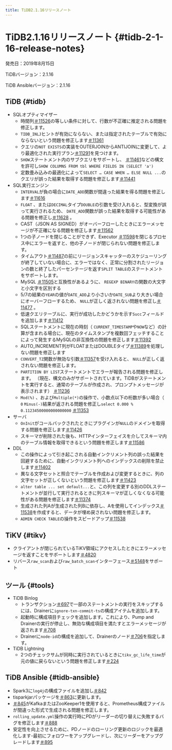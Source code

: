 ```yaml
---
title: TiDB2.1.16リリースノート
---
```


# TiDB2.1.16リリースノート {#tidb-2-1-16-release-notes}

発売日：2019年8月15日

TiDBバージョン：2.1.16

TiDB Ansibleバージョン：2.1.16

## TiDB {#tidb}

-   SQLオプティマイザー
    -   時間列[＃11526](https://github.com/pingcap/tidb/pull/11526)の等しい条件に対して、行数が不正確に推定される問題を修正します。
    -   `TIDB_INLJ`ヒントが有効にならない、または指定されたテーブルで有効にならないという問題を修正します[＃11361](https://github.com/pingcap/tidb/pull/11361)
    -   クエリの`NOT EXISTS`の実装をOUTERJOINからANTIJOINに変更して、より最適化された実行プラン[＃11291](https://github.com/pingcap/tidb/pull/11291)を見つけます。
    -   `SHOW`ステートメント内のサブクエリをサポートし、 [＃11461](https://github.com/pingcap/tidb/pull/11461)などの構文を許可し`SHOW COLUMNS FROM tbl WHERE FIELDS IN (SELECT 'a')`
    -   定数畳み込みの最適化によって`SELECT … CASE WHEN … ELSE NULL ...`のクエリが誤った結果を取得する問題を修正します[＃11441](https://github.com/pingcap/tidb/pull/11441)
-   SQL実行エンジン
    -   `INTERVAL`が負の場合に`DATE_ADD`関数が間違った結果を得る問題を修正します[＃11616](https://github.com/pingcap/tidb/pull/11616)
    -   `FLOAT` 、または`DECIMAL`タイプ`DOUBLE`の引数を受け入れると、型変換が誤って実行されるため、 `DATE_ADD`関数が誤った結果を取得する可能性がある問題を修正し[＃11628](https://github.com/pingcap/tidb/pull/11628) 。
    -   CAST（JSON AS SIGNED）がオーバーフローしたときにエラーメッセージが不正確になる問題を修正します[＃11562](https://github.com/pingcap/tidb/pull/11562)
    -   1つの子ノードを閉じることができず、Executor [＃11598](https://github.com/pingcap/tidb/pull/11598)を閉じるプロセス中にエラーを返すと、他の子ノードが閉じられない問題を修正します。
    -   タイムアウト[＃11487](https://github.com/pingcap/tidb/pull/11487)の前にリージョンスキャッターのスケジューリングが終了していない場合に、エラーではなく、正常に分割されたリージョンの数と終了したパーセンテージを返す`SPLIT TABLE`のステートメントをサポートします。
    -   MySQL [＃11505](https://github.com/pingcap/tidb/pull/11505)と互換性があるように、 `REGEXP BINARY`の関数の大文字と小文字を区別する
    -   5/7の結果の`YEAR`の値が`DATE_ADD`より小さいか`DATE_SUB`より大きい場合にオーバーフローするため、 `NULL`が正しく返されない問題を修正し[＃11477](https://github.com/pingcap/tidb/pull/11477) 。
    -   低速クエリテーブルに、実行が成功したかどうかを示す`Succ`フィールドを追加します[＃11412](https://github.com/pingcap/tidb/pull/11421)
    -   SQLステートメントに現在の時刻（ `CURRENT_TIMESTAMP`や`NOW`など）の計算が含まれる場合に、現在のタイムスタンプを複数回フェッチすることによって発生するMySQLの非互換性の問題を修正します[＃11392](https://github.com/pingcap/tidb/pull/11392)
    -   AUTO_INCREMENT列がFLOATまたはDOUBLEタイプ[＃11389](https://github.com/pingcap/tidb/pull/11389)を処理しない問題を修正します
    -   `CONVERT_TZ`関数が無効な引数[＃11357](https://github.com/pingcap/tidb/pull/11357)を受け入れると、 `NULL`が正しく返されない問題を修正します。
    -   `PARTITION BY LIST`ステートメントでエラーが報告される問題を修正します。 （現在、構文のみがサポートされています。TiDBがステートメントを実行すると、通常のテーブルが作成され、プロンプトメッセージが表示されます） [＃11236](https://github.com/pingcap/tidb/pull/11236)
    -   `Mod(%)` 、および`Multiple(*)`の操作で、小数点以下の桁数が多い場合（ `0` `Minus(-)`結果が返される問題を修正し`select 0.000 % 0.11234500000000000000` [＃11353](https://github.com/pingcap/tidb/pull/11353)
-   サーバ
    -   `OnInit`がコールバックされたときにプラグインが`NULL`のドメインを取得する問題を修正します[＃11426](https://github.com/pingcap/tidb/pull/11426)
    -   スキーマが削除された後も、HTTPインターフェイスを介してスキーマ内のテーブル情報を取得できるという問題を修正します[＃11586](https://github.com/pingcap/tidb/pull/11586)
-   DDL
    -   この操作によって引き起こされる自動インクリメント列の誤った結果を回避するために、自動インクリメント列へのインデックスの削除を禁止します[＃11402](https://github.com/pingcap/tidb/pull/11402)
    -   異なる文字セットと照合でテーブルを作成および変更するときに、列の文字セットが正しくないという問題を修正します[＃11423](https://github.com/pingcap/tidb/pull/11423)
    -   `alter table ... set default...`と、この列を変更する別のDDLステートメントが並行して実行されるときに列スキーマが正しくなくなる可能性がある問題を修正します[＃11374](https://github.com/pingcap/tidb/pull/11374)
    -   生成された列Aが生成された列Bに依存し、Aを使用してインデックス[＃11538](https://github.com/pingcap/tidb/pull/11538)を作成すると、データが埋め戻されない問題を修正します。
    -   `ADMIN CHECK TABLE`の操作をスピードアップ[＃11538](https://github.com/pingcap/tidb/pull/11676)

## TiKV {#tikv}

-   クライアントが閉じられているTiKV領域にアクセスしたときにエラーメッセージを返すことをサポートします[＃4820](https://github.com/tikv/tikv/pull/4820)
-   リバース`raw_scan`および`raw_batch_scan`インターフェース[＃5148](https://github.com/tikv/tikv/pull/5148)をサポート

## ツール {#tools}

-   TiDB Binlog
    -   トランザクション[＃697](https://github.com/pingcap/tidb-binlog/pull/697)で一部のステートメントの実行をスキップするには、Drainerに`ignore-txn-commit-ts`の構成アイテムを追加します。
    -   起動時に構成項目チェックを追加します。これにより、Pump and Drainerの実行が停止し、無効な構成項目を満たすとエラーメッセージが返されます[＃708](https://github.com/pingcap/tidb-binlog/pull/708)
    -   Drainerに`node-id`の構成を追加して、Drainerのノード[＃706](https://github.com/pingcap/tidb-binlog/pull/706)を指定します。
-   TiDB Lightning
    -   2つのチェックサムが同時に実行されているときに`tikv_gc_life_time`が元の値に戻らないという問題を修正します[＃224](https://github.com/pingcap/tidb-lightning/pull/224)

## TiDB Ansible {#tidb-ansible}

-   Spark3に`log4j`の構成ファイルを追加し[＃842](https://github.com/pingcap/tidb-ansible/pull/842)
-   tisparkjarパッケージを[＃863](https://github.com/pingcap/tidb-ansible/pull/863)に更新します。
-   [＃845](https://github.com/pingcap/tidb-ansible/pull/845)がKafkaまたはZooKeeper1を使用すると、Prometheus構成ファイルが間違った形式で生成される問題を修正します。
-   `rolling_update.yml`操作の実行時にPDがリーダーの切り替えに失敗するバグを修正します[＃888](https://github.com/pingcap/tidb-ansible/pull/888)
-   安定性を向上させるために、PDノードのローリング更新のロジックを最適化します-最初にフォロワーをアップグレードし、次にリーダーをアップグレードします[＃895](https://github.com/pingcap/tidb-ansible/pull/895)
